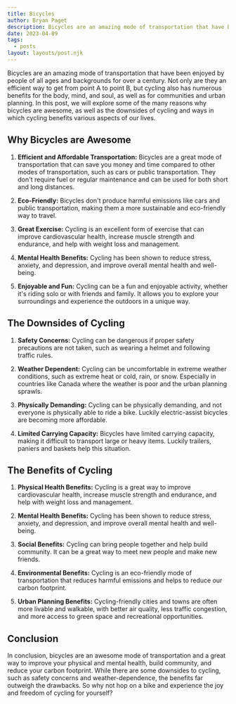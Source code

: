 ```yaml
---
title: Bicycles
author: Bryan Paget
description: Bicycles are an amazing mode of transportation that have been enjoyed by people of all ages and backgrounds for over a century.
date: 2023-04-09
tags:
  - posts
layout: layouts/post.njk
---
```


Bicycles are an amazing mode of transportation that have been enjoyed by people of all ages and backgrounds for over a century. Not only are they an efficient way to get from point A to point B, but cycling also has numerous benefits for the body, mind, and soul, as well as for communities and urban planning. In this post, we will explore some of the many reasons why bicycles are awesome, as well as the downsides of cycling and ways in which cycling benefits various aspects of our lives.

## Why Bicycles are Awesome

1. **Efficient and Affordable Transportation:** Bicycles are a great mode of transportation that can save you money and time compared to other modes of transportation, such as cars or public transportation. They don't require fuel or regular maintenance and can be used for both short and long distances.

2. **Eco-Friendly:** Bicycles don't produce harmful emissions like cars and public transportation, making them a more sustainable and eco-friendly way to travel.

3. **Great Exercise:** Cycling is an excellent form of exercise that can improve cardiovascular health, increase muscle strength and endurance, and help with weight loss and management.

4. **Mental Health Benefits:** Cycling has been shown to reduce stress, anxiety, and depression, and improve overall mental health and well-being.

5. **Enjoyable and Fun:** Cycling can be a fun and enjoyable activity, whether it's riding solo or with friends and family. It allows you to explore your surroundings and experience the outdoors in a unique way.

## The Downsides of Cycling

1. **Safety Concerns:** Cycling can be dangerous if proper safety precautions are not taken, such as wearing a helmet and following traffic rules.

2. **Weather Dependent:** Cycling can be uncomfortable in extreme weather conditions, such as extreme heat or cold, rain, or snow. Especially in countries like Canada where the weather is poor and the urban planning sprawls.

3. **Physically Demanding:** Cycling can be physically demanding, and not everyone is physically able to ride a bike. Luckily electric-assist bicycles are becoming more affordable.

4. **Limited Carrying Capacity:** Bicycles have limited carrying capacity, making it difficult to transport large or heavy items. Luckily trailers, paniers and baskets help this situation.

## The Benefits of Cycling

1. **Physical Health Benefits:** Cycling is a great way to improve cardiovascular health, increase muscle strength and endurance, and help with weight loss and management.

2. **Mental Health Benefits:** Cycling has been shown to reduce stress, anxiety, and depression, and improve overall mental health and well-being.

3. **Social Benefits:** Cycling can bring people together and help build community. It can be a great way to meet new people and make new friends.

4. **Environmental Benefits:** Cycling is an eco-friendly mode of transportation that reduces harmful emissions and helps to reduce our carbon footprint.

5. **Urban Planning Benefits:** Cycling-friendly cities and towns are often more livable and walkable, with better air quality, less traffic congestion, and more access to green space and recreational opportunities.

## Conclusion

In conclusion, bicycles are an awesome mode of transportation and a great way to improve your physical and mental health, build community, and reduce your carbon footprint. While there are some downsides to cycling, such as safety concerns and weather-dependence, the benefits far outweigh the drawbacks. So why not hop on a bike and experience the joy and freedom of cycling for yourself?
